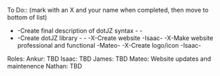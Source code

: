 To Do::      (mark with an X and your name when completed, then move to bottom of list)

- -Create final description of dotJZ syntax - -
- -Create dotJZ library - -
-X-Create website -Isaac-
-X-Make website professional and functional -Mateo-
-X-Create logo/icon -Isaac-

Roles:
Ankur: TBD
Isaac: TBD
James: TBD
Mateo: Website updates and maintenence
Nathan: TBD
